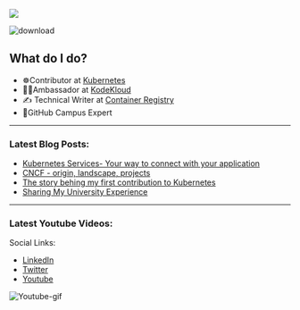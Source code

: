 ![](https://komarev.com/ghpvc/?username=NitishKumar06&color=blue&style=plastic)

![download](https://user-images.githubusercontent.com/86051118/219541058-2333a156-367a-4a4a-83d7-082176d96d96.png)

## What do I do?

- ☸️Contributor at [Kubernetes](https://kubernetes.io/) 
- 🧑‍🎓Ambassador at [KodeKloud](https://kodekloud.com/)
- ✍️ Technical Writer at [Container Registry](https://container-registry.com/)
- 🚩GitHub Campus Expert 

---

### Latest Blog Posts:
  <!-- BLOG-POST-LIST:START -->
  - [Kubernetes Services- Your way to connect with your application](https://nitishblog.hashnode.dev/kubernetes-services-your-way-to-connect-with-your-application)
  - [CNCF - origin, landscape, projects](https://nitishblog.hashnode.dev/what-is-cncf-origin-landscape-projects)
  - [The story behing my first contribution to Kubernetes](https://nitishblog.hashnode.dev/the-story-behind-my-first-contribution-to-kubernetes)
  - [Sharing My University Experience](https://nitishblog.hashnode.dev/sharing-my-university-experience-nitish-kumar)
  <!-- BLOG-POST-LIST:END -->
  
  ---
  
### Latest Youtube Videos:

<!--  -->

Social Links:

- [LinkedIn](https://www.linkedin.com/in/nitishkumar06/)
- [Twitter](https://twitter.com/Nitishtwt06)
- [Youtube](https://www.youtube.com/channel/UCEWyvmnnZpfzU9cKLErAu_Q)

![Youtube-gif](https://github.com/NitishKumar06/NitishKumar06/blob/main/ezgif-1-dddc365b19.gif)
